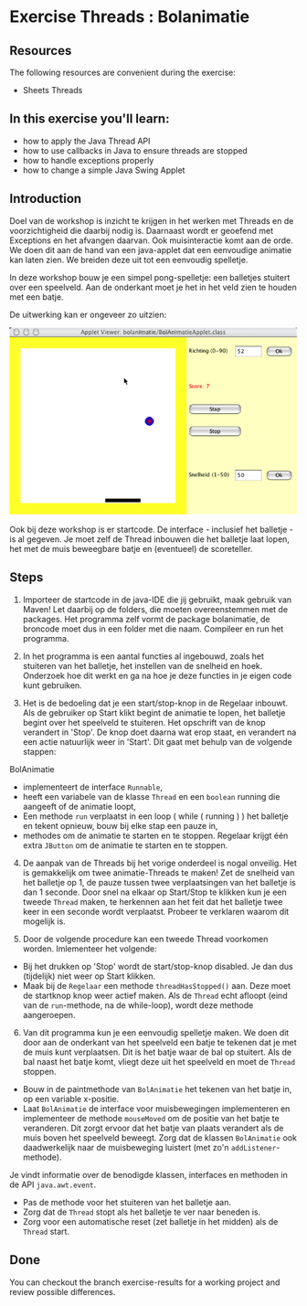 Exercise Threads : Bolanimatie
==============================
Resources
-------------
The following resources are convenient during the exercise:
* Sheets Threads

In this exercise you'll learn:
------------------------------
* how to apply the Java Thread API
* how to use callbacks in Java to ensure threads are stopped
* how to handle exceptions properly
* how to change a simple Java Swing Applet

Introduction
------------
Doel van de workshop is inzicht te krijgen in het werken met Threads en de voorzichtigheid die daarbij nodig is. Daarnaast wordt er geoefend met Exceptions en het afvangen daarvan. Ook muisinteractie komt aan de orde. We doen dit aan de hand van een java-applet dat een eenvoudige animatie kan laten zien. We breiden deze uit tot een eenvoudig spelletje.

In deze workshop bouw je een simpel pong-spelletje: een balletjes stuitert over een speelveld. Aan de onderkant moet je het in het veld zien te houden met een batje.

De uitwerking kan er ongeveer zo uitzien:

![Alt text](images/bolanimatie.png)

Ook bij deze workshop is er startcode. De interface - inclusief het balletje - is al gegeven. Je moet zelf de Thread inbouwen die het balletje laat lopen, het met de muis beweegbare batje en (eventueel) de scoreteller.

Steps
-----
1. Importeer de startcode in de java-IDE die jij gebruikt, maak gebruik van Maven! Let daarbij op de folders, die moeten overeenstemmen met de packages. Het programma zelf vormt de package bolanimatie, de broncode moet dus in een folder met die naam.
Compileer en run het programma.

2. In het programma is een aantal functies al ingebouwd, zoals het stuiteren van het balletje, het instellen van de snelheid en hoek. Onderzoek hoe dit werkt en ga na hoe je deze functies in je eigen code kunt gebruiken.

3. Het is de bedoeling dat je een start/stop-knop in de Regelaar inbouwt. Als de gebruiker op Start klikt begint de animatie te lopen, het balletje begint over het speelveld te stuiteren. Het opschrift van de knop verandert in 'Stop'. De knop doet daarna wat erop staat, en verandert na een actie natuurlijk weer in 'Start'. Dit gaat met behulp van de volgende stappen:

  BolAnimatie
  * implementeert de interface ```Runnable```,
  * heeft een variabele van de klasse ```Thread``` en een ```boolean``` running die aangeeft of de animatie loopt,
  * Een methode ```run``` verplaatst in een loop (  while ( running )  ) het balletje en tekent opnieuw, bouw bij elke stap een pauze in,
  * methodes om de animatie te starten en te stoppen.
Regelaar krijgt één extra ```JButton``` om de animatie te starten en te stoppen.

4. De aanpak van de Threads bij het vorige onderdeel is nogal onveilig. Het is gemakkelijk om twee animatie-Threads te maken! Zet de snelheid van het balletje op 1, de pauze tussen twee verplaatsingen van het balletje is dan 1 seconde. Door snel na elkaar op Start/Stop te klikken kun je een tweede ```Thread``` maken, te herkennen aan het feit dat het balletje twee keer in een seconde wordt verplaatst. Probeer te verklaren waarom dit mogelijk is.

5. Door de volgende procedure kan een tweede Thread voorkomen worden. Imlementeer het volgende:
  * Bij het drukken op 'Stop' wordt de start/stop-knop disabled. Je dan dus (tijdelijk) niet weer op Start klikken.
  * Maak bij de ```Regelaar``` een methode ```threadHasStopped()``` aan. Deze moet de startknop knop weer actief maken. Als de ```Thread``` echt afloopt (eind van de ```run```-methode, na de while-loop), wordt deze methode aangeroepen.

6. Van dit programma kun je een eenvoudig spelletje maken. We doen dit door aan de onderkant van het speelveld een batje te tekenen dat je met de muis kunt verplaatsen. Dit is het batje waar de bal op stuitert. Als de bal naast het batje komt, vliegt deze uit het speelveld en moet de ```Thread``` stoppen.
  * Bouw in de paintmethode van ```BolAnimatie``` het tekenen van het batje in, op een variable x-positie.
  * Laat ```BolAnimatie``` de interface voor muisbewegingen implementeren en implementeer de methode ```mouseMoved``` om de positie van het batje te veranderen. Dit zorgt ervoor dat het batje van plaats verandert als de muis boven het speelveld beweegt. Zorg dat de klassen ```BolAnimatie``` ook daadwerkelijk naar de muisbeweging luistert (met zo'n ```addListener```-methode).

  Je vindt informatie over de benodigde klassen, interfaces en methoden in de API ```java.awt.event```.

  * Pas de methode voor het stuiteren van het balletje aan.
  * Zorg dat de ```Thread``` stopt als het balletje te ver naar beneden is.
  * Zorg voor een automatische reset (zet balletje in het midden) als de ```Thread``` start.


Done
----
You can checkout the branch exercise-results for a working project and review possible differences.
